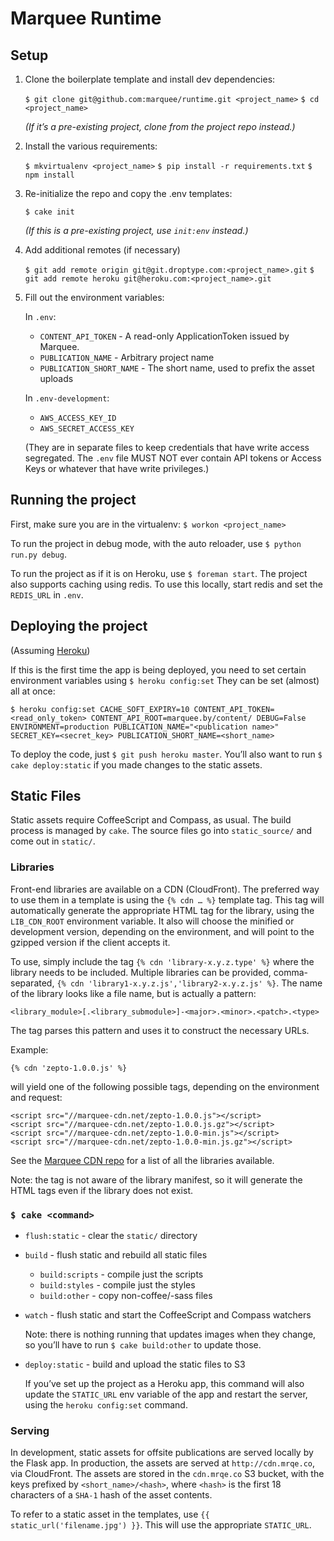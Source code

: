 # Marquee Runtime



## Setup

1. Clone the boilerplate template and install dev dependencies:

   `$ git clone git@github.com:marquee/runtime.git <project_name>`
   `$ cd <project_name>`

   *(If it’s a pre-existing project, clone from the project repo instead.)*

2. Install the various requirements:

   `$ mkvirtualenv <project_name>`
   `$ pip install -r requirements.txt`
   `$ npm install`

3. Re-initialize the repo and copy the .env templates:

   `$ cake init`

   *(If this is a pre-existing project, use `init:env` instead.)*

4. Add additional remotes (if necessary)

   `$ git add remote origin git@git.droptype.com:<project_name>.git`
   `$ git add remote heroku git@heroku.com:<project_name>.git`

5. Fill out the environment variables:

   In `.env`:

   * `CONTENT_API_TOKEN` - A read-only ApplicationToken issued by Marquee.
   * `PUBLICATION_NAME` - Arbitrary project name
   * `PUBLICATION_SHORT_NAME` - The short name, used to prefix the asset uploads

   In `.env-development`:

   * `AWS_ACCESS_KEY_ID`
   * `AWS_SECRET_ACCESS_KEY`

   (They are in separate files to keep credentials that have write access
   segregated. The `.env` file MUST NOT ever contain API tokens or Access
   Keys or whatever that have write privileges.)



## Running the project

First, make sure you are in the virtualenv: `$ workon <project_name>`

To run the project in debug mode, with the auto reloader, use
`$ python run.py debug`.

To run the project as if it is on Heroku, use `$ foreman start`. The project
also supports caching using redis. To use this locally, start redis and set
the `REDIS_URL` in `.env`.



## Deploying the project

(Assuming [Heroku](https://github.com/droptype/marquee/wiki/Heroku-Setup))

If this is the first time the app is being deployed, you need to set
certain environment variables using `$ heroku config:set`
They can be set (almost) all at once:

    $ heroku config:set CACHE_SOFT_EXPIRY=10 CONTENT_API_TOKEN=<read_only_token> CONTENT_API_ROOT=marquee.by/content/ DEBUG=False ENVIRONMENT=production PUBLICATION_NAME="<publication name>" SECRET_KEY=<secret_key> PUBLICATION_SHORT_NAME=<short_name>

To deploy the code, just `$ git push heroku master`. You’ll also want
to run `$ cake deploy:static` if you made changes to the static assets.



## Static Files

Static assets require CoffeeScript and Compass, as usual. The build process is
managed by `cake`. The source files go into `static_source/` and come out in
`static/`.

### Libraries

Front-end libraries are available on a CDN (CloudFront). The preferred way to
use them in a template is using the `{% cdn … %}` template tag. This tag will
automatically generate the appropriate HTML tag for the library, using the
`LIB_CDN_ROOT` environment variable. It also will choose the minified or
development version, depending on the environment, and will point to the
gzipped version if the client accepts it.

To use, simply include the tag `{% cdn 'library-x.y.z.type' %}` where the
library needs to be included. Multiple libraries can be provided, comma-
separated, `{% cdn 'library1-x.y.z.js','library2-x.y.z.js' %}`. The name of
the library looks like a file name, but is actually a pattern:

    <library_module>[.<library_submodule>]-<major>.<minor>.<patch>.<type>

The tag parses this pattern and uses it to construct the necessary URLs.

Example:

    {% cdn 'zepto-1.0.0.js' %}

will yield one of the following possible tags, depending on the environment
and request:

    <script src="//marquee-cdn.net/zepto-1.0.0.js"></script>
    <script src="//marquee-cdn.net/zepto-1.0.0.js.gz"></script>
    <script src="//marquee-cdn.net/zepto-1.0.0-min.js"></script>
    <script src="//marquee-cdn.net/zepto-1.0.0-min.js.gz"></script>

See the [Marquee CDN repo](https://github.com/marquee/marquee-cdn) for a list
of all the libraries available.

Note: the tag is not aware of the library manifest, so it will generate the
HTML tags even if the library does not exist.


### `$ cake <command>`

* `flush:static` - clear the `static/` directory
* `build` - flush static and rebuild all static files
    * `build:scripts` - compile just the scripts
    * `build:styles` - compile just the styles
    * `build:other` - copy non-coffee/-sass files
* `watch` - flush static and start the CoffeeScript and Compass watchers

   Note: there is nothing running that updates images when they 
   change, so you’ll have to run `$ cake build:other` to update
   those.

* `deploy:static` - build and upload the static files to S3

   If you’ve set up the project as a Heroku app, this command will
   also update the `STATIC_URL` env variable of the app and restart
   the server, using the `heroku config:set` command.


### Serving

In development, static assets for offsite publications are served locally by
the Flask app. In production, the assets are served at `http://cdn.mrqe.co`,
via CloudFront. The assets are stored in the `cdn.mrqe.co` S3 bucket, with the
keys prefixed by `<short_name>/<hash>`, where `<hash>` is the first 18
characters of a `SHA-1` hash of the asset contents.

To refer to a static asset in the templates, use
`{{ static_url('filename.jpg') }}`. This will use the appropriate `STATIC_URL`.

